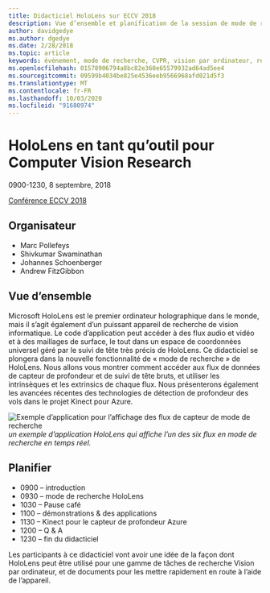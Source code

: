 ```yaml
---
title: Didacticiel HoloLens sur ECCV 2018
description: Vue d’ensemble et planification de la session de mode de recherche HoloLens, à remettre à la Conférence ECCV le 8 septembre 2018.
author: davidgedye
ms.author: dgedye
ms.date: 2/28/2018
ms.topic: article
keywords: événement, mode de recherche, CVPR, vision par ordinateur, recherche, HoloLens
ms.openlocfilehash: 01578906794a8bc82e360e65579932ad64ad5ee4
ms.sourcegitcommit: 09599b4034be825e4536eeb9566968afd021d5f3
ms.translationtype: MT
ms.contentlocale: fr-FR
ms.lasthandoff: 10/03/2020
ms.locfileid: "91680974"
---
```

# <a name="hololens-as-a-tool-for-computer-vision-research"></a>HoloLens en tant qu’outil pour Computer Vision Research
0900-1230, 8 septembre, 2018

[Conférence ECCV 2018](https://eccv2018.org)

## <a name="organizers"></a>Organisateur
* Marc Pollefeys
* Shivkumar Swaminathan
* Johannes Schoenberger
* Andrew FitzGibbon

## <a name="overview"></a>Vue d’ensemble
Microsoft HoloLens est le premier ordinateur holographique dans le monde, mais il s’agit également d’un puissant appareil de recherche de vision informatique.
Le code d’application peut accéder à des flux audio et vidéo et à des maillages de surface, le tout dans un espace de coordonnées universel géré par le suivi de tête très précis de HoloLens. Ce didacticiel se plongera dans la nouvelle fonctionnalité de « mode de recherche » de HoloLens.
Nous allons vous montrer comment accéder aux flux de données de capteur de profondeur et de suivi de tête bruts, et utiliser les intrinsèques et les extrinsics de chaque flux.  Nous présenterons également les avancées récentes des technologies de détection de profondeur des vols dans le projet Kinect pour Azure.

![Exemple d’application pour l’affichage des flux de capteur de mode de recherche ](../develop/platform-capabilities-and-apis/images/sensor-stream-viewer.jpg)
 *un exemple d’application HoloLens qui affiche l’un des six flux en mode de recherche en temps réel.*

## <a name="schedule"></a>Planifier
* 0900 – introduction
* 0930 – mode de recherche HoloLens
* 1030 – Pause café
* 1100 – démonstrations & des applications
* 1130 – Kinect pour le capteur de profondeur Azure
* 1200 – Q & A
* 1230 – fin du didacticiel

Les participants à ce didacticiel vont avoir une idée de la façon dont HoloLens peut être utilisé pour une gamme de tâches de recherche Vision par ordinateur, et de documents pour les mettre rapidement en route à l’aide de l’appareil.
